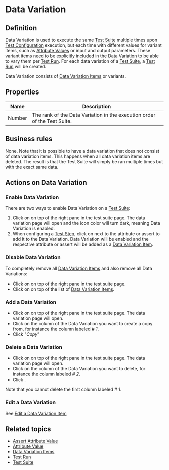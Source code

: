 # Data Variation

## Definition

Data Variation is used to execute the same [Test Suite](test-suite) multiple times upon [Test Configuration](test-configuration) execution, but each time with different values for variant items, such as [Attribute Values](attribute-value) or input and output parameters. These variant items need to be explicitly included in the Data Variation to be able to vary them per [Test Run](test-run). For each data variation of a [Test Suite](test-suite), a [Test Run](test-run) will be created.
 
Data Variation consists of [Data Variation Items](datavariation-item) or variants.

## Properties
| Name | Description |
| ----------- | ----------- |
| Number | The rank of the Data Variation in the execution order of the Test Suite. |

## Business rules

None. 
Note that it is possible to have a data variation that does not consist of data variation items. This happens when all data variation items are deleted. The result is that the Test Suite will simply be ran multiple times but with the exact same data.

## Actions on Data Variation

### Enable Data Variation
There are two ways to enable Data Variation on a [Test Suite](test-suite):
1. Click on <i class="fas fa-table"></i> on top of the right pane in the test suite page. The data variation page will open and the icon color will turn dark, meaning Data Variation is enabled.
2. When configuring a [Test Step](test-step), click on <i class="fas fa-table"></i> next to the attribute or assert to add it to the Data Variation. Data Variation will be enabled and the respective attribute or assert will be added as a [Data Variation Item](datavariation-item).

### Disable Data Variation
To completely remove all [Data Variation Items](datavariation-item) and also remove all Data Variations:
- Click on <i class="fas fa-table"></i> on top of the right pane in the test suite page.
- Click on <i class="fas fa-trash-alt"></i> on top of the list of [Data Variation Items](datavariation-item).

### Add a Data Variation
- Click on <i class="fas fa-table"></i> on top of the right pane in the test suite page. The data variation page will open.
- Click on the column of the Data Variation you want to create a copy from, for instance the column labeled *# 1*. 
- Click "*Copy*"

### Delete a Data Variation
- Click on <i class="fas fa-table"></i> on top of the right pane in the test suite page. The data variation page will open.
- Click on the column of the Data Variation you want to delete, for instance the column labeled *# 2*. 
- Click <i class="fas fa-trash-alt"></i>.

Note that you cannot delete the first column labeled *# 1*.

### Edit a Data Variation
See [Edit a Data Variation Item](datavariation-item#edit-a-data-variation-item)

## Related topics
- [Assert Attribute Value](assert-attribute-value)
- [Attribute Value](attribute-value)
- [Data Variation Items](datavariation-item)
- [Test Run](test-run)
- [Test Suite](test-suite)
